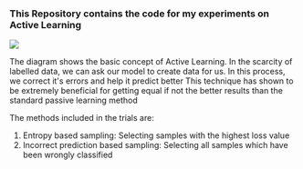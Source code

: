 <h3>This Repository contains the code for my experiments on Active Learning</h3>

![](https://github.com/DarshanDeshpande/Research-With-TF/Active-Learning/blob/master/Images/Active-Learning.png)

The diagram shows the basic concept of Active Learning. In the scarcity of labelled data, we can ask our model to create data for us. In this process, we correct it's errors and help it predict better
This technique has shown to be extremely beneficial for getting equal if not the better results than the standard passive learning method

The methods included in the trials are:
1. Entropy based sampling: Selecting samples with the highest loss value
2. Incorrect prediction based sampling: Selecting all samples which have been wrongly classified


